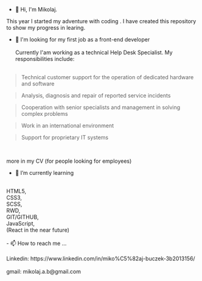 - 👋 Hi, I'm Mikolaj. 

This year I started my adventure with coding . I have created this repository to show my progress in learing.
</br>
- 👀 I'm looking for my first job as a front-end developer
</br></br>
Currently I'am working as a technical Help Desk Specialist. My responsibilities include:
</br></br>

> Technical customer support for the operation of dedicated hardware and software

> Analysis, diagnosis and repair of reported service incidents

> Cooperation with senior specialists and management in solving complex problems

> Work in an international environment

> Support for proprietary IT systems
</br>

more in my CV (for people looking for employees)

- 🌱 I’m currently learning 
</br>
HTML5, </br>
CSS3, </br>
SCSS, </br>
RWD, </br>
GIT/GITHUB, </br>
JavaScript, </br>
(React in the near future)
</br></br>
- 📫 How to reach me ...
</br></br>
Linkedin: https://www.linkedin.com/in/miko%C5%82aj-buczek-3b2013156/
</br></br>
gmail: mikolaj.a.b@gmail.com

